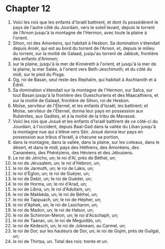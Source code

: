 # Chapter 12

1. Voici les rois que les enfants d'Israël battirent, et dont ils possédèrent le pays de l'autre côté du Jourdain, vers le soleil levant, depuis le torrent de l'Arnon jusqu'à la montagne de l'Hermon, avec toute la plaine à l'orient.
2. Sihon, roi des Amoréens, qui habitait à Hesbon. Sa domination s'étendait depuis Aroër, qui est au bord du torrent de l'Arnon, et, depuis le milieu du torrent, sur la moitié de Galaad, jusqu'au torrent de Jabbok, frontière des enfants d'Ammon;
3. sur la plaine, jusqu'à la mer de Kinnéreth à l'orient, et jusqu'à la mer de la plaine, la mer Salée, à l'orient vers Beth-Jeschimoth; et du côté du midi, sur le pied du Pisga.
4. Og, roi de Basan, seul reste des Rephaïm, qui habitait à Aschtaroth et à Édréï.
5. Sa domination s'étendait sur la montagne de l'Hermon, sur Salca, sur tout Basan jusqu'à la frontière des Gueschuriens et des Maacathiens, et sur la moitié de Galaad, frontière de Sihon, roi de Hesbon.
6. Moïse, serviteur de l'Éternel, et les enfants d'Israël, les battirent; et Moïse, serviteur de l'Éternel, donna leur pays en possession aux Rubénites, aux Gadites, et à la moitié de la tribu de Manassé.
7. Voici les rois que Josué et les enfants d'Israël battirent de ce côté-ci du Jourdain, à l'occident, depuis Baal-Gad dans la vallée du Liban jusqu'à la montagne nue qui s'élève vers Séir. Josué donna leur pays en possession aux tribus d'Israël, à chacune sa portion,
8. dans la montagne, dans la vallée, dans la plaine, sur les coteaux, dans le désert, et dans le midi; pays des Héthiens, des Amoréens, des Cananéens, des Phéréziens, des Héviens et des Jébusiens.
9. Le roi de Jéricho, un; le roi d'Aï, près de Béthel, un;
10. le roi de Jérusalem, un; le roi d'Hébron, un;
11. le roi de Jarmuth, un; le roi de Lakis, un;
12. le roi d'Églon, un; le roi de Guézer, un;
13. le roi de Debir, un; le roi de Guéder, un;
14. le roi de Horma, un; le roi d'Arad, un;
15. le roi de Libna, un; le roi d'Adullam, un;
16. le roi de Makkéda, un; le roi de Béthel, un;
17. le roi de Tappuach, un; le roi de Hépher, un;
18. le roi d'Aphek, un; le roi de Lascharon, un;
19. le roi de Madon, un; le roi de Hatsor, un;
20. le roi de Schimron-Meron, un; le roi d'Acschaph, un;
21. le roi de Taanac, un; le roi de Meguiddo, un;
22. le roi de Kédesch, un; le roi de Jokneam, au Carmel, un;
23. le roi de Dor, sur les hauteurs de Dor, un; le roi de Gojim, près de Guilgal, un;
24. le roi de Thirtsa, un. Total des rois: trente et un.

